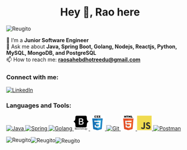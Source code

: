 <h1 align="center"> Hey 👋, Rao here </h1>
<p align="left">
  <img src="https://komarev.com/ghpvc/?username=Reugito&label=Profile%20views&color=0e75b6&style=flat" alt="Reugito" />
</p>

🌱 I’m a **Junior Software Engineer**<br>
💬 Ask me about **Java, Spring Boot, Golang, Nodejs, Reactjs, Python, MySQL, MongoDB, and PostgreSQL**<br>
📫 How to reach me: **raosahebdhotreedu@gmail.com**<br>

<h3 align="left">Connect with me:</h3>
<a href="https://www.linkedin.com/in/raosahebdhotre/" target="_blank">
    <img src="https://cdn-icons-png.flaticon.com/128/226/226241.png" alt="LinkedIn" height="30" width="30" />
</a>

<h3 align="left">Languages and Tools:</h3>
<p align="left">
    <a href="https://www.java.com" target="_blank"> 
        <img src="https://github.com/Reugito/Reugito/blob/master/assets/java.png" alt="Java" width="40" height="40"/>
    </a>  
    <a href="https://spring.io/" target="_blank"> 
        <img src="https://www.vectorlogo.zone/logos/springio/springio-icon.svg" alt="Spring" width="40" height="40"/>
    </a>
    <a href="https://golang.org/" target="_blank"> 
        <img src="https://go.dev/images/go-logo-white.svg" alt="Golang" width="50" height="50"/>
    </a>
    <a href="https://getbootstrap.com" target="_blank"> 
        <img src="https://raw.githubusercontent.com/devicons/devicon/master/icons/bootstrap/bootstrap-plain-wordmark.svg" alt="Bootstrap" width="40" height="40"/> 
    </a> 
    <a href="https://www.w3schools.com/css/" target="_blank"> 
        <img src="https://raw.githubusercontent.com/devicons/devicon/master/icons/css3/css3-original-wordmark.svg" alt="CSS3" width="40" height="40"/>
    </a>
    <a href="https://git-scm.com/" target="_blank"> 
        <img src="https://www.vectorlogo.zone/logos/git-scm/git-scm-icon.svg" alt="Git" width="40" height="40"/>
    </a>
    <a href="https://developer.mozilla.org/en-US/docs/Web/HTML" target="_blank"> 
        <img src="https://raw.githubusercontent.com/devicons/devicon/master/icons/html5/html5-original-wordmark.svg" alt="HTML5" width="40" height="40"/> 
    </a> 
   <a href="https://developer.mozilla.org/en-US/docs/Web/JavaScript" target="_blank"> 
        <img src="https://raw.githubusercontent.com/devicons/devicon/master/icons/javascript/javascript-original.svg" alt="JavaScript" width="40" height="40"/> 
    </a>
     <a href="https://www.postman.com" target="_blank"> 
        <img src="https://www.vectorlogo.zone/logos/getpostman/getpostman-icon.svg" alt="Postman" width="40" height="40"/>
    </a>
</p>

<div style="margin-top: 5px">
  <img align="left" src="https://github-readme-stats.vercel.app/api/top-langs?username=Reugito&show_icons=true&locale=en&layout=compact" alt="Reugito" />
</div>
<div style="margin-top: 15px">
  <img align="left" src="https://github-readme-stats.vercel.app/api?username=Reugito&show_icons=true&locale=en" alt="Reugito" />
</div>
<div style="margin-top: 15px">
  <img align="center" src="https://github-readme-streak-stats.herokuapp.com/?user=Reugito&" alt="Reugito" />
</div>
